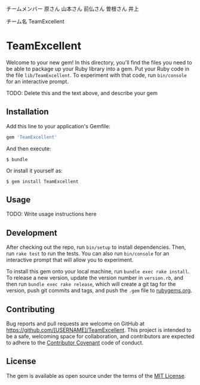 チームメンバー
原さん
山本さん
前仏さん
曽根さん
井上

チーム名
TeamExcellent

# TeamExcellent

Welcome to your new gem! In this directory, you'll find the files you need to be able to package up your Ruby library into a gem. Put your Ruby code in the file `lib/TeamExcellent`. To experiment with that code, run `bin/console` for an interactive prompt.

TODO: Delete this and the text above, and describe your gem

## Installation

Add this line to your application's Gemfile:

```ruby
gem 'TeamExcellent'
```

And then execute:

    $ bundle

Or install it yourself as:

    $ gem install TeamExcellent

## Usage

TODO: Write usage instructions here

## Development

After checking out the repo, run `bin/setup` to install dependencies. Then, run `rake test` to run the tests. You can also run `bin/console` for an interactive prompt that will allow you to experiment.

To install this gem onto your local machine, run `bundle exec rake install`. To release a new version, update the version number in `version.rb`, and then run `bundle exec rake release`, which will create a git tag for the version, push git commits and tags, and push the `.gem` file to [rubygems.org](https://rubygems.org).

## Contributing

Bug reports and pull requests are welcome on GitHub at https://github.com/[USERNAME]/TeamExcellent. This project is intended to be a safe, welcoming space for collaboration, and contributors are expected to adhere to the [Contributor Covenant](contributor-covenant.org) code of conduct.


## License

The gem is available as open source under the terms of the [MIT License](http://opensource.org/licenses/MIT).

